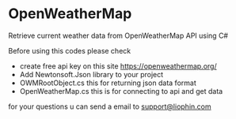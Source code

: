 # OpenWeatherMap

Retrieve current weather data from OpenWeatherMap API using C#

Before using this codes please check 

- create free api key on this site  https://openweathermap.org/
- Add Newtonsoft.Json library to your project
- OWMRootObject.cs this for returning json data format
- OpenWeatherMap.cs this is for connecting to api and get data

for your questions u can send a email to support@liophin.com
